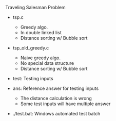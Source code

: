 Traveling Salesman Problem

* tsp.c
    - Greedy algo.
    - In double linked list
    - Distance sorting w/ Bubble sort

* tsp_old_greedy.c
    - Naive greedy algo.
    - No special data structure
    - Distance sorting w/ Bubble sort

* test: Testing inputs
* ans: Reference answer for testing inputs
    - The distance calculation is wrong
    - Some test inputs will have multiple answer
* ./test.bat: Windows automated test batch

